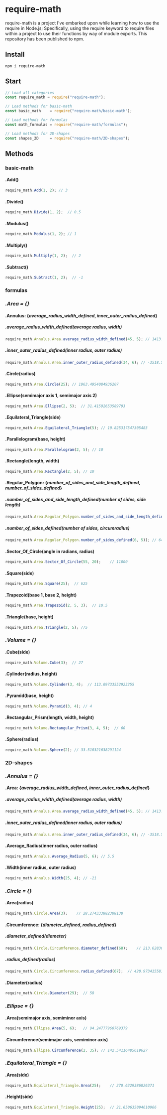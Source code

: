 # require-math
require-math is a project I've embarked upon while learning how to use the require in Node.js; Specifically, using the require keyword to require files within a project to use their functions by way of module exports. This repository has been published to npm.
## Install
```
npm i require-math
```
## Start
```javascript
// Load all categories 
const require_math = require("require-math");

// Load methods for basic-math
const basic_math    = require("require-math/basic-math");

// Load methods for formulas
const math_formulas = require("require-math/formulas");

// Load methods for 2D-shapes
const shapes_2D     = require("require-math/2D-shapes");
```
## Methods
### **basic-math**
#### .Add()
```javascript
require_math.Add(1, 2); // 3
```
#### .Divide()
```javascript
require_math.Divide(1, 2);  // 0.5
```
#### .Modulus()
```javascript
require_math.Modulus(1, 2); // 1
```
#### .Multiply()
```javascript
require_math.Multiply(1, 2);  // 2
```
#### .Subtract()
```javascript
require_math.Subtract(1, 2);  // -1
```
### **formulas**
### *.Area = {}* 
#### .Annulus: {*average_radius_width_defined*, *inner_outer_radius_defined*}
##### .average_radius_width_defined(average radius, width)
```javascript
require_math.Annulus.Area.average_radius_width_defined(45, 5); // 1413.7166941154069
```
##### .inner_outer_radius_defined(inner radius, outer radius)
```javascript
require_math.Annulus.Area.inner_outer_radius_defined(34, 6); // -3518.583772020568
```
#### .Circle(radius)
```javascript
require_math.Area.Circle(25); // 1963.4954084936207
```
#### .Ellipse(semimajor axis 1, semimajor axis 2)
```javascript
require_math.Area.Ellipse(2, 5);  // 31.41592653589793
```
#### .Equilateral_Triangle(side)
```javascript
require_math.Area.Equilateral_Triangle(5); // 10.825317547305483
```
#### .Parallelogram(base, height)
```javascript
require_math.Area.Parallelogram(2, 5); // 10
```
#### .Rectangle(length, width)
```javascript
require_math.Area.Rectangle(2, 5); // 10
```
#### .Regular_Polygon: {*number_of_sides_and_side_length_defined*, *number_of_sides_defined*}
##### .number_of_sides_and_side_length_defined(number of sides, side length)
```javascript
require_math.Area.Regular_Polygon.number_of_sides_and_side_length_defined(3, 4); // 6.928203230275511
```
##### .number_of_sides_defined(number of sides, circumradius)
```javascript
require_math.Area.Regular_Polygon.number_of_sides_defined(6, 5)); // 64.9519052838329
```
#### .Sector_Of_Circle(angle in radians, radius)
```javascript
require_math.Area.Sector_Of_Circle(55, 20);    // 11000
```
#### .Square(side)
```javascript
require_math.Area.Square(25);  // 625
```
#### .Trapezoid(base 1, base 2, height)
```javascript
require_math.Area.Trapezoid(2, 5, 3);  // 10.5
```
#### .Triangle(base, height)
```javascript
require_math.Area.Triangle(2, 5); //5
```

### *.Volume = {}* 
#### .Cube(side)
```javascript
require_math.Volume.Cube(3);  // 27
```
#### .Cylinder(radius, height)
```javascript
require_math.Volume.Cylinder(3, 4);  // 113.09733552923255
```
#### .Pyramid(base, height)
```javascript
require_math.Volume.Pyramid(3, 4); // 4
```
#### .Rectangular_Prism(length, width, height)
```javascript
require_math.Volume.Rectangular_Prism(3, 4, 5);  // 60
```
#### .Sphere(radius)
```javascript
require_math.Volume.Sphere(2); // 33.510321638291124
```

### **2D-shapes**
### *.Annulus = {}*
#### .Area: {*average_radius_width_defined*, *inner_outer_radius_defined*}
##### .average_radius_width_defined(average radius, width)
```javascript
require_math.Annulus.Area.average_radius_width_defined(45, 5); // 1413.7166941154069
```
##### .inner_outer_radius_defined(inner radius, outer radius)
```javascript
require_math.Annulus.Area.inner_outer_radius_defined(34, 6); // -3518.583772020568
```
#### .Average_Radius(inner radius, outer radius)
```javascript
require_math.Annulus.Average_Radius(5, 6); // 5.5
```
#### .Width(inner radius, outer radius)
```javascript
require_math.Annulus.Width(25, 4); // -21
```
### *.Circle = {}*
#### .Area(radius)
```javascript
require_math.Circle.Area(3);    // 28.274333882308138
```
#### .Circumference: {*diameter_defined*, *radius_defined*}
##### .diameter_defined(diameter)
```javascript
require_math.Circle.Circumference.diameter_defined(68);    // 213.62830044410595
```
##### .radius_defined(radius)
```javascript
require_math.Circle.Circumference.radius_defined(67);  // 420.97341558103227
```
#### .Diameter(radius)
```javascript
require_math.Circle.Diameter(29);  // 58
```
### *.Ellipse = {}*
#### .Area(semimajor axis, semiminor axis)
```javascript
require_math.Ellipse.Area(5, 6);   // 94.24777960769379
```
#### .Circumference(semimajor axis, semiminor axis)
```javascript
require_math.Ellipse.Circumference(2, 35); // 142.54116485619627
```
### *.Equilateral_Triangle = {}*
#### .Area(side)
```javascript
require_math.Equilateral_Triangle.Area(25);    // 270.6329386826371
```
#### .Height(side)
```javascript
require_math.Equilateral_Triangle.Height(25);  // 21.650635094610966
```